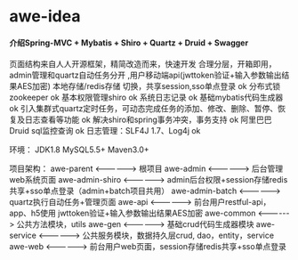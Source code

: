 # awe-idea

#### 介绍Spring-MVC + Mybatis + Shiro + Quartz + Druid + Swagger

页面结构来自人人开源框架，精简改造而来，快速开发
合理分层，开箱即用，admin管理和quartz自动任务分开 ,用户移动端api(jwttoken验证+输入参数输出结果AES加密)
本地存储/redis存储 切换，共享session,sso单点登录   ok
分布式锁zookeeper     ok
基本权限管理shiro     ok
系统日志记录          ok
基础mybatis代码生成器  ok
引入集群式quartz定时任务，可动态完成任务的添加、修改、删除、暂停、恢复及日志查看等功能  ok
解决shiro和spring事务冲突，事务支持  ok
阿里巴巴Druid sql监控查询  ok
日志管理：SLF4J 1.7、Log4j ok

环境：
JDK1.8
MySQL5.5+
Maven3.0+

项目架构：
awe-parent        <------> 根项目
awe-admin         <------> 后台管理web系统页面
awe-admin-shiro   <------> admin后台权限+session存储redis共享+sso单点登录（admin+batch项目共用）
awe-admin-batch   <------> quartz执行自动任务+管理页面
awe-api           <------> 前台用户restful-api，app、h5使用 jwttoken验证+输入参数输出结果AES加密
awe-common        <------> 公共方法模块，utils
awe-gen           <------> 基础crud代码生成器模块
awe-service       <------> 公共服务模块，数据持久层crud, dao，entity，service
awe-web           <------> 前台用户web页面，session存储redis共享+sso单点登录








